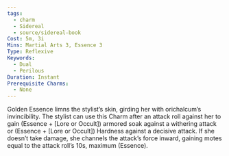 ```yaml
---
tags:
  - charm
  - Sidereal
  - source/sidereal-book
Cost: 5m, 3i
Mins: Martial Arts 3, Essence 3
Type: Reflexive
Keywords:
  - Dual
  - Perilous
Duration: Instant
Prerequisite Charms:
  - None
---
```

Golden Essence limns the stylist’s skin, girding her with orichalcum’s invincibility. The stylist can use this Charm after an attack roll against her to gain (Essence + [Lore or Occult]) armored soak against a withering attack or (Essence + [Lore or Occult]) Hardness against a decisive attack. If she doesn’t take damage, she channels the attack’s force inward, gaining motes equal to the attack roll’s 10s, maximum (Essence).
